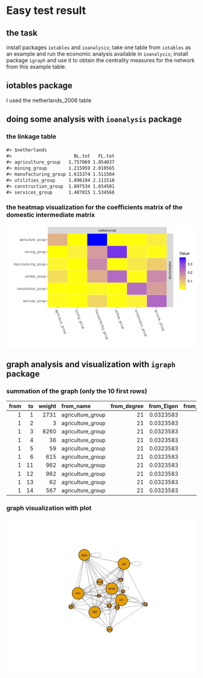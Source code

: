 
<!-- README.md is generated from README.Rmd. Please edit that file -->

# Easy test result

<!-- badges: start -->
<!-- badges: end -->

## the task

install packages `iotables` and `ioanalysis`; take one table from
`iotables` as an example and run the economic analysis available in
`ioanalysis`; install package `igraph` and use it to obtain the
centrality measures for the network from this example table.

## iotables package

I used the netherlands_2006 table

## doing some analysis with `ioanalysis` package

### the linkage table

    #> $netherlands
    #>                       BL.tot   FL.tot
    #> agriculture_group   1.757069 1.854037
    #> mining_group        1.215959 2.010565
    #> manufacturing_group 1.615374 1.511504
    #> utilities_group     1.896194 2.111510
    #> construction_group  1.897534 1.654501
    #> services_group      1.487015 1.534568

### the heatmap visualization for the coefficients matrix of the domestic intermediate matrix

![alt text](README_files/Rplot.png)

## graph analysis and visualization with `igraph` package

### summation of the graph (only the 10 first rows)

<table>
<thead>
<tr>
<th style="text-align:right;">
from
</th>
<th style="text-align:right;">
to
</th>
<th style="text-align:right;">
weight
</th>
<th style="text-align:left;">
from_name
</th>
<th style="text-align:right;">
from_degree
</th>
<th style="text-align:right;">
from_Eigen
</th>
<th style="text-align:right;">
from_betweennes
</th>
<th style="text-align:left;">
to_name
</th>
<th style="text-align:right;">
to_degree
</th>
<th style="text-align:right;">
to_Eigen
</th>
<th style="text-align:right;">
to_betweennes
</th>
</tr>
</thead>
<tbody>
<tr>
<td style="text-align:right;">
1
</td>
<td style="text-align:right;">
1
</td>
<td style="text-align:right;">
2731
</td>
<td style="text-align:left;">
agriculture_group
</td>
<td style="text-align:right;">
21
</td>
<td style="text-align:right;">
0.0323583
</td>
<td style="text-align:right;">
31
</td>
<td style="text-align:left;">
agriculture_group
</td>
<td style="text-align:right;">
21
</td>
<td style="text-align:right;">
0.0323583
</td>
<td style="text-align:right;">
31
</td>
</tr>
<tr>
<td style="text-align:right;">
1
</td>
<td style="text-align:right;">
2
</td>
<td style="text-align:right;">
3
</td>
<td style="text-align:left;">
agriculture_group
</td>
<td style="text-align:right;">
21
</td>
<td style="text-align:right;">
0.0323583
</td>
<td style="text-align:right;">
31
</td>
<td style="text-align:left;">
mining_group
</td>
<td style="text-align:right;">
20
</td>
<td style="text-align:right;">
0.0090525
</td>
<td style="text-align:right;">
69
</td>
</tr>
<tr>
<td style="text-align:right;">
1
</td>
<td style="text-align:right;">
3
</td>
<td style="text-align:right;">
8260
</td>
<td style="text-align:left;">
agriculture_group
</td>
<td style="text-align:right;">
21
</td>
<td style="text-align:right;">
0.0323583
</td>
<td style="text-align:right;">
31
</td>
<td style="text-align:left;">
manufacturing_group
</td>
<td style="text-align:right;">
21
</td>
<td style="text-align:right;">
0.3339807
</td>
<td style="text-align:right;">
0
</td>
</tr>
<tr>
<td style="text-align:right;">
1
</td>
<td style="text-align:right;">
4
</td>
<td style="text-align:right;">
36
</td>
<td style="text-align:left;">
agriculture_group
</td>
<td style="text-align:right;">
21
</td>
<td style="text-align:right;">
0.0323583
</td>
<td style="text-align:right;">
31
</td>
<td style="text-align:left;">
utilities_group
</td>
<td style="text-align:right;">
21
</td>
<td style="text-align:right;">
0.0129047
</td>
<td style="text-align:right;">
26
</td>
</tr>
<tr>
<td style="text-align:right;">
1
</td>
<td style="text-align:right;">
5
</td>
<td style="text-align:right;">
59
</td>
<td style="text-align:left;">
agriculture_group
</td>
<td style="text-align:right;">
21
</td>
<td style="text-align:right;">
0.0323583
</td>
<td style="text-align:right;">
31
</td>
<td style="text-align:left;">
construction_group
</td>
<td style="text-align:right;">
21
</td>
<td style="text-align:right;">
0.1067068
</td>
<td style="text-align:right;">
7
</td>
</tr>
<tr>
<td style="text-align:right;">
1
</td>
<td style="text-align:right;">
6
</td>
<td style="text-align:right;">
615
</td>
<td style="text-align:left;">
agriculture_group
</td>
<td style="text-align:right;">
21
</td>
<td style="text-align:right;">
0.0323583
</td>
<td style="text-align:right;">
31
</td>
<td style="text-align:left;">
services_group
</td>
<td style="text-align:right;">
21
</td>
<td style="text-align:right;">
0.8639840
</td>
<td style="text-align:right;">
0
</td>
</tr>
<tr>
<td style="text-align:right;">
1
</td>
<td style="text-align:right;">
11
</td>
<td style="text-align:right;">
962
</td>
<td style="text-align:left;">
agriculture_group
</td>
<td style="text-align:right;">
21
</td>
<td style="text-align:right;">
0.0323583
</td>
<td style="text-align:right;">
31
</td>
<td style="text-align:left;">
final_consumption_private
</td>
<td style="text-align:right;">
8
</td>
<td style="text-align:right;">
1.0000000
</td>
<td style="text-align:right;">
0
</td>
</tr>
<tr>
<td style="text-align:right;">
1
</td>
<td style="text-align:right;">
12
</td>
<td style="text-align:right;">
962
</td>
<td style="text-align:left;">
agriculture_group
</td>
<td style="text-align:right;">
21
</td>
<td style="text-align:right;">
0.0323583
</td>
<td style="text-align:right;">
31
</td>
<td style="text-align:left;">
final_consumption_households
</td>
<td style="text-align:right;">
8
</td>
<td style="text-align:right;">
0.9790654
</td>
<td style="text-align:right;">
0
</td>
</tr>
<tr>
<td style="text-align:right;">
1
</td>
<td style="text-align:right;">
13
</td>
<td style="text-align:right;">
62
</td>
<td style="text-align:left;">
agriculture_group
</td>
<td style="text-align:right;">
21
</td>
<td style="text-align:right;">
0.0323583
</td>
<td style="text-align:right;">
31
</td>
<td style="text-align:left;">
final_consumption_government
</td>
<td style="text-align:right;">
7
</td>
<td style="text-align:right;">
0.6650729
</td>
<td style="text-align:right;">
0
</td>
</tr>
<tr>
<td style="text-align:right;">
1
</td>
<td style="text-align:right;">
14
</td>
<td style="text-align:right;">
567
</td>
<td style="text-align:left;">
agriculture_group
</td>
<td style="text-align:right;">
21
</td>
<td style="text-align:right;">
0.0323583
</td>
<td style="text-align:right;">
31
</td>
<td style="text-align:left;">
gross_fixed_capital_formation
</td>
<td style="text-align:right;">
8
</td>
<td style="text-align:right;">
0.1827973
</td>
<td style="text-align:right;">
0
</td>
</tr>
</tbody>
</table>

### graph visualization with plot

![alt text](README_files/Rplot01.png)
